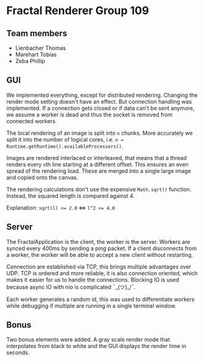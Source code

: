 # Fractal Renderer Group 109

## Team members

* Lienbacher Thomas
* Marehart Tobias
* Zeba Phillip

## GUI

We implemented everything, except for distributed rendering.
Changing the render mode setting doesn't have an effect.
But connection handling was implemented.
If a connection gets closed or if data can't be sent anymore, we assume
a worker is dead and thus the socket is removed from connected workers.

The local rendering of an image is split into `n` chunks.
More accurately we split it into the number of logical cores,
i.e. `n = Runtime.getRuntime().availableProcessors()`.

Images are rendered interlaced or interleaved, that means that a thread renders
every `n`th line starting at a different offset. This ensures an even spread
of the rendering load.
These are merged into a single large image and copied onto the canvas.

The rendering calculations don't use the expensive `Math.sqrt()` function.
Instead, the squared length is compared against 4.

Explanation: `sqrt(l) <= 2.0` <=> `l^2 <= 4.0`

## Server

The FractalApplication is the client, the worker is the server.
Workers are synced every 400ms by sending a ping packet.
If a client disconnects from a worker,
the worker will be able to accept a new client without restarting.

Connection are established via TCP, this brings multiple advantages over UDP.
TCP is ordered and more reliable, it is also connection oriented, which makes
it easier for us to handle the connections.
Blocking IO is used because async IO with nio is complicated ¯\_(ツ)_/¯.

Each worker generates a random id, this was used to differentiate workers
while debugging if multiple are running in a single terminal window.

## Bonus

Two bonus elements were added.
A gray scale render mode that interpolates from black to white
and the GUI displays the render time in seconds.
